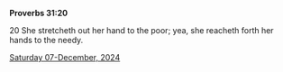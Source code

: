 **Proverbs 31:20**

20 She stretcheth out her hand to the poor; yea, she reacheth forth her hands to the needy.

[Saturday 07-December, 2024](https://getbible.life/kjv/Proverbs/31/20)
